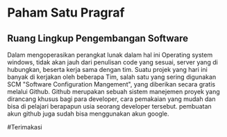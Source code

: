 # Paham Satu Pragraf
## Ruang Lingkup Pengembangan Software


Dalam mengoperasikan perangkat lunak dalam hal ini Operating system windows, 
tidak akan jauh dari penulisan code yang sesuai, server yang di hubungkan, 
beserta kerja sama dengan tim. 
Suatu projek yang hari ini banyak di kerjakan oleh beberapa Tim, 
salah satu yang sering digunakan SCM "Software Configuration Mangement", 
yang diberikan secara gratis melalui Github. Github merupakan sebuah sistem manejemen proyek yang dirancang khusus bagi para developer, 
cara pemakaian yang mudah dan bisa di pelajari berapapun usia seorang developer tersebut. pembuatan akun github juga sudah bisa menggunakan akun google. 

#Terimakasi